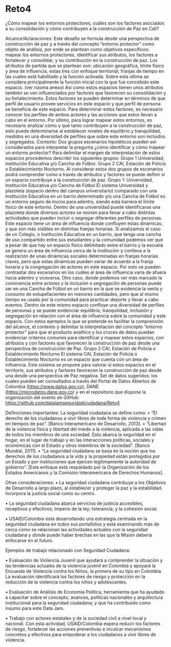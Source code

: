 # Reto4
¿Cómo mapear  los entornos protectores, cuáles son los factores asociados a su consolidación y cómo contribuyen a la construcción de Paz en Cali?

Alcance/Aclaraciones: 
Este desafío se formula desde una perspectiva de construcción de paz y a través del concepto “entorno protector” como objeto de análisis, por ende se plantean como objetivos específicos: mapear los entornos protectores, identificar sus atributos, los factores a fortalecer y consolidar, y su contribución en la construcción de paz.
Los atributos de partida que se plantean son: ubicación geográfica, límite físico y área de influencia, estas tres con enfoque territorial; franjas de tiempo en las cuales está habilitado y la función activada. Sobre esta última se considera principalmente la función inicial con la que fue concebido este espacio. (ver rizoma anexo)
Así como estos espacios tienen unos atributos también se ven influenciados por factores que favorecen su consolidación y su fortalecimiento. Estos factores se pueden determinar en términos de que perfil de usuario provee servicios en este espacio y que perfil de persona se beneficia de este espacio. Para determinar estos factores, es necesario conocer los perfiles de ambos actores y las acciones que estos llevan a cabo en el entorno.
Por último, para lograr mapear estos entornos, es necesario analizar cómo y qué tanto contribuyen a la construcción de paz, esto puede determinarse al establecer niveles de equilibrio y tranquilidad, medidos en una diversidad de perfiles que sobre este entorno son incluidos y segregados.
Contexto:
Dos grupos escenarios hipotéticos pueden ser considerados para interpretar la pregunta ¿cómo identificar y cómo mapear un entorno protector? Para delimitar el margen de interpretación de estos espacios procedemos describir los siguientes grupos: Grupo 1 Universidad, Institución Educativa y/o Cancha de Fútbol. Grupo 2 CAI, Estación de Policía o Establecimiento Nocturno. Al considerar estos dos grupos de escenarios podrá comprender como a través de atributos y factores se puede definir si un espacio contribuye a la construcción de paz.
Grupo 1: Universidad, Institución Educativa y/o Cancha de Fútbol
El sistema Universidad y plazoleta (espacio dentro del campus universitario) comparado con una Institución Educativa en un barrio determinado y/o una Cancha de Fútbol es un entorno seguro de muros para adentro, siendo esta barrera el límite físico de este entorno. Dentro de una universidad puede identificarse una plazoleta donde diversos actores se reúnen para llevar a cabo distintas actividades que pueden incluir o segregar diferentes perfiles de personas.
Este espacio tiene un área de influencia donde confluyen estas dinámicas, y que son más visibles en distintas franjas horarias. 
Si analizamos el caso de un Colegio, o Institución Educativa en un barrio, que tenga una cancha de uso compartido entre sus estudiantes y la comunidad podemos ver que a pesar de que hay un espacio físico delimitado entre el barrio y la escuela se genera un área de influencia cerca de la institución y conlleva a la realización de unas dinámicas sociales determinadas en franjas horarias claves, pero que estas dinámicas pueden variar de acuerdo a la franja horaria y la congregación de actores en este espacio. Por esto se pueden contrastar dos escenarios en los cuáles el área de influencia varía de afuera hacia adentro y viceversa.
Otro caso, donde podemos ver más marcado la convivencia entre actores y la inclusión o segregación de personas puede ser en una Cancha de Fútbol en un barrio en la que se evidencia la venta y consumo de estupefacientes en menores cantidades, pero que al mismo tiempo es usado por la comunidad para practicar deporte y llevar a cabo eventos. Dentro de este mismo espacio confluye una diversidad de perfiles de personas y se puede evidenciar equilibrio, tranquilidad, inclusión y segregación en relación con el área de influencia sobre la comunidad y este espacio.
Con estos ejemplos lo que se pretende es facilitar la comprensión del alcance, el contexto y delimitar la interpretación del concepto “entorno protector” para que el producto analítico y los cruces de datos puedan evidenciar criterios comunes para identificar y mapear estos espacios, con atributos y con factores que favorecen la construcción de paz desde una perspectiva de construcción de Paz.
Grupo 2 CAI, Estación de Policía o Establecimiento Nocturno
El sistema CAI, Estación de Policía o Establecimiento Nocturno es un espacio que cuenta con un área de influencia. Este sistema se propone para valorar si estos espacios en el territorio, sus atributos y factores favorecen la construcción de paz desde una desde una perspectiva de Paz negativa.
Set de datos sugeridos: los cuales pueden ser consultados a través del Portal de Datos Abiertos de Colombia (https://www.datos.gov.co), DANE (https://microdatos.dane.gov.co) y en el repositorio que dispone la organización del evento en GitHub:
https://github.com/datajamseguridadciudadana/Reto4

Definiciones importantes: 
La seguridad ciudadana se define como:
•	“El derecho de los ciudadanos a vivir libres de toda forma de violencia y crimen en tiempos de paz”. [Banco Interamericano de Desarrollo, 2013].
•	“Libertad de la violencia física y libertad del miedo a la violencia, aplicada a las vidas de todos los miembros de una sociedad. Esto abarca la seguridad en el hogar, en el lugar de trabajo y en las interacciones políticas, sociales y económicas con el Estado y otros miembros de la sociedad". [Banco Mundial, 2011].
•	“La seguridad ciudadana se basa en la noción que los derechos de los ciudadanos a la vida y la propiedad están protegidos por un Estado y por instituciones que ejercen legítimamente la autoridad de gobierno”. [Este enfoque está respaldado por la Organización de los Estados Americanos y la Comisión Interamericana de Derechos Humanos]. 

Otras consideraciones: 
•	La seguridad ciudadana contribuye a los Objetivos de Desarrollo a largo plazo, al establecer y proteger la paz y la estabilidad. Incorpora la justicia social como su centro.

•	La seguridad ciudadana abarca servicios de justicia accesibles, receptivos y efectivos; Imperio de la ley; tolerancia; y la cohesión social.

•	USAID/Colombia está desarrollando una estrategia centrada en la seguridad ciudadana en todos sus portafolios y está examinando más de cerca cómo se relacionan las actividades actuales con la seguridad ciudadana y dónde puede haber brechas en las que la Misión debería enfocarse en el futuro.

Ejemplos de trabajo relacionado con Seguridad Ciudadana: 

•	Evaluación de Violencia Juvenil que ayudará a comprender la situación y las tendencias actuales de la violencia juvenil en Colombia y apoyará la Encuesta de Violencia contra los Niños, la primera de su tipo en Colombia. La evaluación identificará los factores de riesgo y protección en la reducción de la violencia contra los niños y adolescentes.

•	Evaluación de Análisis de Economía Política, herramienta que ha ayudado a capacitar sobre el concepto, avances, políticas nacionales y arquitectura institucional para la seguridad ciudadana; y que ha contribuido como insumo para este Data Jam.

•	Trabajo con actores estatales y de la sociedad civil a nivel local y nacional. Con esta actividad, USAID/Colombia espera reducir los factores de riesgo, fortalecer las acciones preventivas e inculcar mecanismos concretos y efectivos para empoderar a los ciudadanos a vivir libres de violencia.


